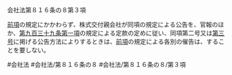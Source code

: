 会社法第８１６条の８第３項

[前項](会社法＿＿＿＿第８１６条の８第２項)の規定にかかわらず、株式交付親会社が同項の規定による公告を、官報のほか、[第九百三十九条第一項](会社法＿＿＿＿第９３９条第１項)の規定による定款の定めに従い、同項第二号又は[第三号](会社法＿＿＿＿第８１６条の８第３項第３号)に掲げる公告方法によりするときは、[前項](会社法＿＿＿＿第８１６条の８第２項)の規定による各別の催告は、することを要しない。

#会社法
#会社法/第８１６条の８
#会社法/第８１６条の８/第３項
